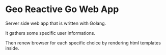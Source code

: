 # Geo Reactive Go Web App

Server side web app that is written with Golang.

It gathers some specific user informations.

Then renew browser for each specific choice by rendering html templates inside.


